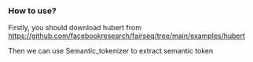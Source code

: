 ### How to use?
Firstly, you should download hubert from https://github.com/facebookresearch/fairseq/tree/main/examples/hubert

Then we can use Semantic_tokenizer to extract semantic token